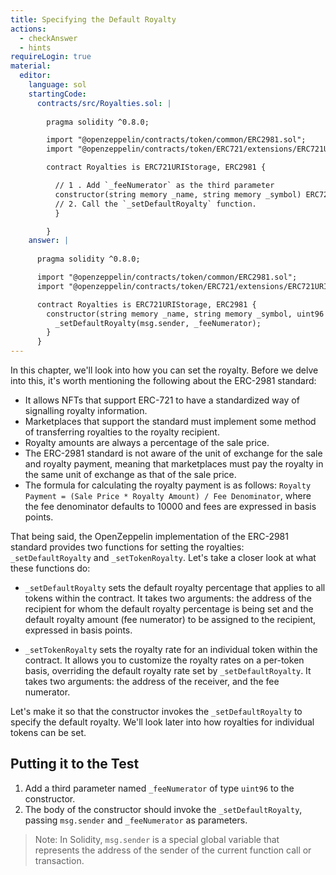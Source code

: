 ```yaml
---
title: Specifying the Default Royalty
actions:
  - checkAnswer
  - hints
requireLogin: true
material:
  editor:
    language: sol
    startingCode:
      contracts/src/Royalties.sol: |
        
        pragma solidity ^0.8.0;

        import "@openzeppelin/contracts/token/common/ERC2981.sol";
        import "@openzeppelin/contracts/token/ERC721/extensions/ERC721URIStorage.sol";

        contract Royalties is ERC721URIStorage, ERC2981 {

          // 1 . Add `_feeNumerator` as the third parameter
          constructor(string memory _name, string memory _symbol) ERC721(_name, _symbol) {
          // 2. Call the `_setDefaultRoyalty` function.
          }

        }
    answer: |
      
      pragma solidity ^0.8.0;

      import "@openzeppelin/contracts/token/common/ERC2981.sol";
      import "@openzeppelin/contracts/token/ERC721/extensions/ERC721URIStorage.sol";

      contract Royalties is ERC721URIStorage, ERC2981 {
        constructor(string memory _name, string memory _symbol, uint96 _feeNumerator) ERC721(_name, _symbol) {
          _setDefaultRoyalty(msg.sender, _feeNumerator);
        }
      }
---
```


In this chapter, we'll look into how you can set the royalty. Before we delve into this, it's worth mentioning the following about the ERC-2981 standard:

- It allows NFTs that support ERC-721 to have a standardized way of signalling royalty information.
- Marketplaces that support the standard must implement some method of transferring royalties to the royalty recipient.
- Royalty amounts are always a percentage of the sale price.
- The ERC-2981 standard is not aware of the unit of exchange for the sale and royalty payment, meaning that marketplaces must pay the royalty in the same unit of exchange as that of the sale price.
- The formula for calculating the royalty payment is as follows: `Royalty Payment = (Sale Price * Royalty Amount) / Fee Denominator`, where the fee denominator defaults to 10000 and fees are expressed in basis points.

That being said, the OpenZeppelin implementation of the ERC-2981 standard provides two functions for setting the royalties: `_setDefaultRoyalty` and `_setTokenRoyalty`. Let's take a closer look at what these functions do:

- `_setDefaultRoyalty` sets the default royalty percentage that applies to all tokens within the contract. It takes two arguments: the address of the recipient for whom the default royalty percentage is being set and the default royalty amount (fee numerator) to be assigned to the recipient, expressed in basis points.

- `_setTokenRoyalty` sets the royalty rate for an individual token within the contract. It allows you to customize the royalty rates on a per-token basis, overriding the default royalty rate set by `_setDefaultRoyalty`. It takes two arguments: the address of the receiver, and the fee numerator.

Let's make it so that the constructor invokes the `_setDefaultRoyalty` to specify the default royalty. We'll look later into how royalties for individual tokens can be set.

## Putting it to the Test

1. Add a third parameter named `_feeNumerator` of type `uint96` to the constructor.
2. The body of the constructor should invoke the `_setDefaultRoyalty`, passing `msg.sender` and `_feeNumerator` as parameters.

> Note: In Solidity, `msg.sender` is a special global variable that represents the address of the sender of the current function call or transaction.
